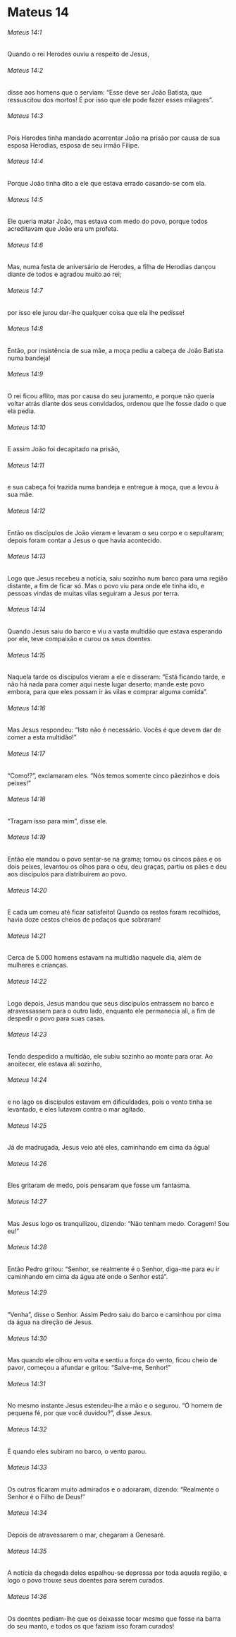 # Mateus 14

###### Mateus 14:1

Quando o rei Herodes ouviu a respeito de Jesus,

###### Mateus 14:2

disse aos homens que o serviam: “Esse deve ser João Batista, que ressuscitou dos mortos! É por isso que ele pode fazer esses milagres”.

###### Mateus 14:3

Pois Herodes tinha mandado acorrentar João na prisão por causa de sua esposa Herodias, esposa de seu irmão Filipe.

###### Mateus 14:4

Porque João tinha dito a ele que estava errado casando-se com ela.

###### Mateus 14:5

Ele queria matar João, mas estava com medo do povo, porque todos acreditavam que João era um profeta.

###### Mateus 14:6

Mas, numa festa de aniversário de Herodes, a filha de Herodias dançou diante de todos e agradou muito ao rei;

###### Mateus 14:7

por isso ele jurou dar-lhe qualquer coisa que ela lhe pedisse!

###### Mateus 14:8

Então, por insistência de sua mãe, a moça pediu a cabeça de João Batista numa bandeja!

###### Mateus 14:9

O rei ficou aflito, mas por causa do seu juramento, e porque não queria voltar atrás diante dos seus convidados, ordenou que lhe fosse dado o que ela pedia.

###### Mateus 14:10

E assim João foi decapitado na prisão,

###### Mateus 14:11

e sua cabeça foi trazida numa bandeja e entregue à moça, que a levou à sua mãe.

###### Mateus 14:12

Então os discípulos de João vieram e levaram o seu corpo e o sepultaram; depois foram contar a Jesus o que havia acontecido.

###### Mateus 14:13

Logo que Jesus recebeu a notícia, saiu sozinho num barco para uma região distante, a fim de ficar só. Mas o povo viu para onde ele tinha ido, e pessoas vindas de muitas vilas seguiram a Jesus por terra.

###### Mateus 14:14

Quando Jesus saiu do barco e viu a vasta multidão que estava esperando por ele, teve compaixão e curou os seus doentes.

###### Mateus 14:15

Naquela tarde os discípulos vieram a ele e disseram: “Está ficando tarde, e não há nada para comer aqui neste lugar deserto; mande este povo embora, para que eles possam ir às vilas e comprar alguma comida”.

###### Mateus 14:16

Mas Jesus respondeu: “Isto não é necessário. Vocês é que devem dar de comer a esta multidão!”

###### Mateus 14:17

“Como!?”, exclamaram eles. “Nós temos somente cinco pãezinhos e dois peixes!”

###### Mateus 14:18

“Tragam isso para mim”, disse ele.

###### Mateus 14:19

Então ele mandou o povo sentar-se na grama; tomou os cincos pães e os dois peixes, levantou os olhos para o céu, deu graças, partiu os pães e deu aos discípulos para distribuírem ao povo.

###### Mateus 14:20

E cada um comeu até ficar satisfeito! Quando os restos foram recolhidos, havia doze cestos cheios de pedaços que sobraram!

###### Mateus 14:21

Cerca de 5.000 homens estavam na multidão naquele dia, além de mulheres e crianças.

###### Mateus 14:22

Logo depois, Jesus mandou que seus discípulos entrassem no barco e atravessassem para o outro lado, enquanto ele permanecia ali, a fim de despedir o povo para suas casas.

###### Mateus 14:23

Tendo despedido a multidão, ele subiu sozinho ao monte para orar. Ao anoitecer, ele estava ali sozinho,

###### Mateus 14:24

e no lago os discípulos estavam em dificuldades, pois o vento tinha se levantado, e eles lutavam contra o mar agitado.

###### Mateus 14:25

Já de madrugada, Jesus veio até eles, caminhando em cima da água!

###### Mateus 14:26

Eles gritaram de medo, pois pensaram que fosse um fantasma.

###### Mateus 14:27

Mas Jesus logo os tranquilizou, dizendo: “Não tenham medo. Coragem! Sou eu!”

###### Mateus 14:28

Então Pedro gritou: “Senhor, se realmente é o Senhor, diga-me para eu ir caminhando em cima da água até onde o Senhor está”.

###### Mateus 14:29

“Venha”, disse o Senhor. Assim Pedro saiu do barco e caminhou por cima da água na direção de Jesus.

###### Mateus 14:30

Mas quando ele olhou em volta e sentiu a força do vento, ficou cheio de pavor, começou a afundar e gritou: “Salve-me, Senhor!”

###### Mateus 14:31

No mesmo instante Jesus estendeu-lhe a mão e o segurou. “Ó homem de pequena fé, por que você duvidou?”, disse Jesus.

###### Mateus 14:32

E quando eles subiram no barco, o vento parou.

###### Mateus 14:33

Os outros ficaram muito admirados e o adoraram, dizendo: “Realmente o Senhor é o Filho de Deus!”

###### Mateus 14:34

Depois de atravessarem o mar, chegaram a Genesaré.

###### Mateus 14:35

A notícia da chegada deles espalhou-se depressa por toda aquela região, e logo o povo trouxe seus doentes para serem curados.

###### Mateus 14:36

Os doentes pediam-lhe que os deixasse tocar mesmo que fosse na barra do seu manto, e todos os que faziam isso foram curados!

